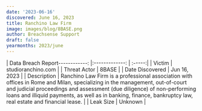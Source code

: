 ```yaml
---
date: '2023-06-16'
discovered: June 16, 2023
title: Ranchino Law Firm
image: images/blog/8BASE.png
author: Breachsense Support
draft: false
yearmonths: 2023/june
---
```


| Data Breach Report------------:     |:-------------:    | :-----:|
| Victim      | studioranchino.com      | 
| Threat Actor      | 8BASE      | 
| Date Discovered      | Jun 16, 2023      | 
| Description      | Ranchino Law Firm is a professional association with offices in Rome and Milan, specializing in the management, out-of-court and judicial proceedings and assessment (due diligence) of non-performing loans and illiquid payments, as well as in banking, finance, bankruptcy law, real estate and financial lease.      | 
| Leak Size      | Unknown      | 

